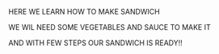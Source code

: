  
 HERE WE LEARN HOW TO MAKE SANDWICH 

 WE WIL NEED SOME VEGETABLES AND SAUCE TO MAKE IT 


 AND WITH FEW STEPS OUR SANDWICH IS READY!!